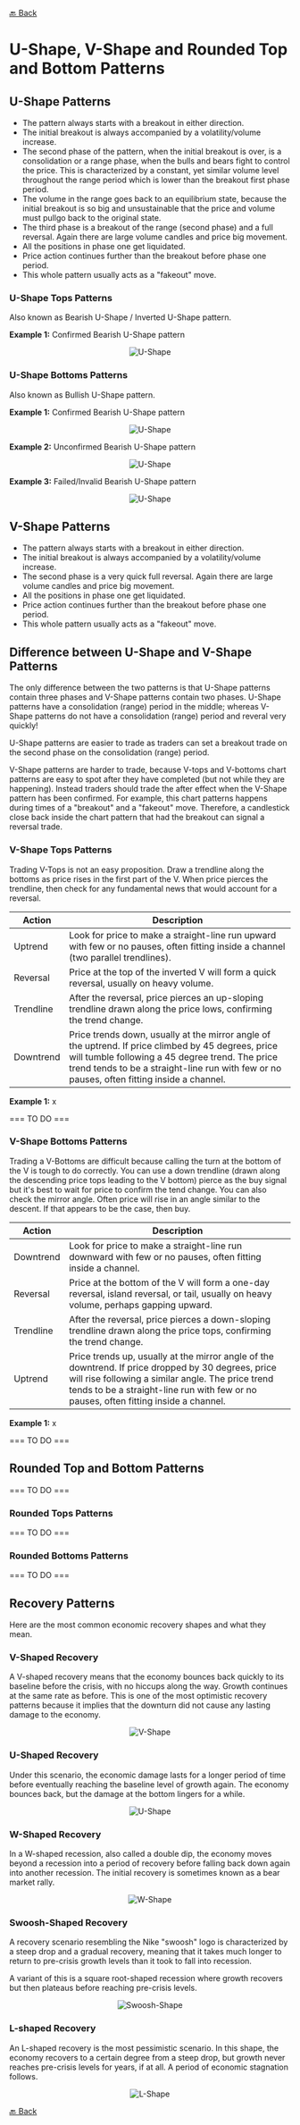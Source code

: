 [🔙 Back](https://github.com/chartingshow/documentation/blob/master/trading/glossary.md)

# U-Shape, V-Shape and Rounded Top and Bottom Patterns

## U-Shape Patterns

- The pattern always starts with a breakout in either direction.
- The initial breakout is always accompanied by a volatility/volume increase.
- The second phase of the pattern, when the initial breakout is over, is a consolidation or a range phase, when the bulls and bears fight to control the price. This is characterized by a constant, yet similar volume level throughout the range period which is lower than the breakout first phase period.
- The volume in the range goes back to an equilibrium state, because the initial breakout is so big and unsustainable that the price and volume must pullgo back to the original state.
- The third phase is a breakout of the range (second phase) and a full reversal. Again there are large volume candles and price big movement.
- All the positions in phase one get liquidated.
- Price action continues further than the breakout before phase one period.
- This whole pattern usually acts as a "fakeout" move.

### U-Shape Tops Patterns

Also known as Bearish U-Shape / Inverted U-Shape pattern.

**Example 1:** Confirmed Bearish U-Shape pattern

<p align="center"><img src="https://github.com/chartingshow/documentation/blob/master/assets/images/trading-glossary/Bearish%20U-Shape%20Pattern%201.jpg" alt="U-Shape"></p>

### U-Shape Bottoms Patterns

Also known as Bullish U-Shape pattern.

**Example 1:** Confirmed Bearish U-Shape pattern

<p align="center"><img src="https://github.com/chartingshow/documentation/blob/master/assets/images/trading-glossary/U-Shape%20Pattern%201.jpg" alt="U-Shape"></p>

**Example 2:** Unconfirmed Bearish U-Shape pattern

<p align="center"><img src="https://github.com/chartingshow/documentation/blob/master/assets/images/trading-glossary/U-Shape%20Pattern%202.jpg" alt="U-Shape"></p>

**Example 3:** Failed/Invalid Bearish U-Shape pattern

<p align="center"><img src="https://github.com/chartingshow/documentation/blob/master/assets/images/trading-glossary/U-Shape%20Pattern%203.jpg" alt="U-Shape"></p>

## V-Shape Patterns

- The pattern always starts with a breakout in either direction.
- The initial breakout is always accompanied by a volatility/volume increase.
- The second phase is a very quick full reversal. Again there are large volume candles and price big movement.
- All the positions in phase one get liquidated.
- Price action continues further than the breakout before phase one period.
- This whole pattern usually acts as a "fakeout" move.

## Difference between U-Shape and V-Shape Patterns

The only difference between the two patterns is that U-Shape patterns contain three phases and V-Shape patterns contain two phases. U-Shape patterns have a consolidation (range) period in the middle; whereas V-Shape patterns do not have a consolidation (range) period and reveral very quickly!

U-Shape patterns are easier to trade as traders can set a breakout trade on the second phase on the consolidation (range) period.

V-Shape patterns are harder to trade, because V-tops and V-bottoms chart patterns are easy to spot after they have completed (but not while they are happening). Instead traders should trade the after effect when the V-Shape pattern has been confirmed. For example, this chart patterns happens during times of a "breakout" and a "fakeout" move. Therefore, a candlestick close back inside the chart pattern that had the breakout can signal a reversal trade.

### V-Shape Tops Patterns

Trading V-Tops is not an easy proposition. Draw a trendline along the bottoms as price rises in the first part of the V. When price pierces the trendline, then check for any fundamental news that would account for a reversal.

| Action    | Description                                                                                                                                                                                                                                          |
| --------- | ---------------------------------------------------------------------------------------------------------------------------------------------------------------------------------------------------------------------------------------------------- |
| Uptrend   | Look for price to make a straight-line run upward with few or no pauses, often fitting inside a channel (two parallel trendlines).                                                                                                                   |
| Reversal  | Price at the top of the inverted V will form a quick reversal, usually on heavy volume.                                                                                                                                                              |
| Trendline | After the reversal, price pierces an up-sloping trendline drawn along the price lows, confirming the trend change.                                                                                                                                   |
| Downtrend | Price trends down, usually at the mirror angle of the uptrend. If price climbed by 45 degrees, price will tumble following a 45 degree trend. The price trend tends to be a straight-line run with few or no pauses, often fitting inside a channel. |

**Example 1:** x

=== TO DO ===

### V-Shape Bottoms Patterns

Trading a V-Bottoms are difficult because calling the turn at the bottom of the V is tough to do correctly. You can use a down trendline (drawn along the descending price tops leading to the V bottom) pierce as the buy signal but it's best to wait for price to confirm the tend change. You can also check the mirror angle. Often price will rise in an angle similar to the descent. If that appears to be the case, then buy.

| Action    | Description                                                                                                                                                                                                                                      |
| --------- | ------------------------------------------------------------------------------------------------------------------------------------------------------------------------------------------------------------------------------------------------ |
| Downtrend | Look for price to make a straight-line run downward with few or no pauses, often fitting inside a channel.                                                                                                                                       |
| Reversal  | Price at the bottom of the V will form a one-day reversal, island reversal, or tail, usually on heavy volume, perhaps gapping upward.                                                                                                            |
| Trendline | After the reversal, price pierces a down-sloping trendline drawn along the price tops, confirming the trend change.                                                                                                                              |
| Uptrend   | Price trends up, usually at the mirror angle of the downtrend. If price dropped by 30 degrees, price will rise following a similar angle. The price trend tends to be a straight-line run with few or no pauses, often fitting inside a channel. |

**Example 1:** x

=== TO DO ===

## Rounded Top and Bottom Patterns

=== TO DO ===

### Rounded Tops Patterns

=== TO DO ===

### Rounded Bottoms Patterns

=== TO DO ===

## Recovery Patterns

Here are the most common economic recovery shapes and what they mean.

### V-Shaped Recovery

A V-shaped recovery means that the economy bounces back quickly to its baseline before the crisis, with no hiccups along the way. Growth continues at the same rate as before. This is one of the most optimistic recovery patterns because it implies that the downturn did not cause any lasting damage to the economy.

<p align="center"><img src="https://github.com/chartingshow/documentation/blob/master/assets/images/trading-glossary/v-shape.jpg" alt="V-Shape"></p>

### U-Shaped Recovery

Under this scenario, the economic damage lasts for a longer period of time before eventually reaching the baseline level of growth again. The economy bounces back, but the damage at the bottom lingers for a while.

<p align="center"><img src="https://github.com/chartingshow/documentation/blob/master/assets/images/trading-glossary/u-shape.jpg" alt="U-Shape"></p>

### W-Shaped Recovery

In a W-shaped recession, also called a double dip, the economy moves beyond a recession into a period of recovery before falling back down again into another recession. The initial recovery is sometimes known as a bear market rally.

<p align="center"><img src="https://github.com/chartingshow/documentation/blob/master/assets/images/trading-glossary/w-shape.jpg" alt="W-Shape"></p>

### Swoosh-Shaped Recovery

A recovery scenario resembling the Nike "swoosh" logo is characterized by a steep drop and a gradual recovery, meaning that it takes much longer to return to pre-crisis growth levels than it took to fall into recession.

A variant of this is a square root-shaped recession where growth recovers but then plateaus before reaching pre-crisis levels.

<p align="center"><img src="https://github.com/chartingshow/documentation/blob/master/assets/images/trading-glossary/swoosh-shape.jpg" alt="Swoosh-Shape"></p>

### L-shaped Recovery

An L-shaped recovery is the most pessimistic scenario. In this shape, the economy recovers to a certain degree from a steep drop, but growth never reaches pre-crisis levels for years, if at all. A period of economic stagnation follows.

<p align="center"><img src="https://github.com/chartingshow/documentation/blob/master/assets/images/trading-glossary/l-shape.jpg" alt="L-Shape"></p>

[🔙 Back](https://github.com/chartingshow/documentation/blob/master/trading/glossary.md)
